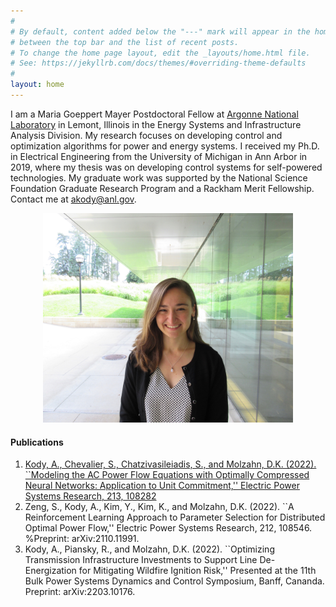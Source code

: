 ```yaml
---
#
# By default, content added below the "---" mark will appear in the home page
# between the top bar and the list of recent posts.
# To change the home page layout, edit the _layouts/home.html file.
# See: https://jekyllrb.com/docs/themes/#overriding-theme-defaults
#
layout: home
---
```


I am a Maria Goeppert Mayer Postdoctoral Fellow at [Argonne National Laboratory](https://www.anl.gov/) in Lemont, Illinois in the Energy Systems and Infrastructure Analysis Division. My research focuses on developing control and optimization algorithms for power and energy systems. I received my Ph.D. in Electrical Engineering from the University of Michigan in Ann Arbor in 2019, where my thesis was on developing control systems for self-powered technologies. My graduate work was supported by the National Science Foundation Graduate Research Program and a Rackham Merit Fellowship. Contact me at [akody@anl.gov](mailto:akody@anl.gov).

<p style="text-align:center;"><img src="Kody.jpeg" alt="drawing" width="400"/>

#### Publications
  1. [Kody, A., Chevalier, S., Chatzivasileiadis, S., and Molzahn, D.K. (2022). ``Modeling the AC Power Flow Equations with Optimally Compressed Neural Networks: Application to Unit Commitment,'' Electric Power Systems Research, 213, 108282](https://www.sciencedirect.com/science/article/pii/S0378779622004771?casa_token=2my7ikJUZ1sAAAAA:L3scHwhkK4beA59l1Dtfpt7eiSFH02xUPHkZQ1UZMEuzL2kz9_pvDSSHs2v9drFX2c-RcrHr)
  2. Zeng, S., Kody, A., Kim, Y., Kim, K., and Molzahn, D.K. (2022). ``A Reinforcement Learning Approach to Parameter Selection for Distributed Optimal Power Flow,'' Electric Power Systems Research, 212, 108546. %Preprint: arXiv:2110.11991.
  3. Kody, A., Piansky, R., and Molzahn, D.K. (2022). ``Optimizing Transmission Infrastructure Investments to Support Line De-Energization for Mitigating Wildfire Ignition Risk,'' Presented at the 11th Bulk Power Systems Dynamics and Control Symposium, Banff, Cananda. Preprint: arXiv:2203.10176.
